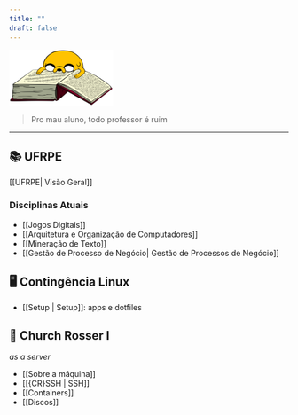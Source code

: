 ```yaml
---
title: ""
draft: false
---
```


<img src="./jake-reading.png" height="100px" />


> Pro mau aluno, todo professor é ruim

---

## 📚 UFRPE

[[UFRPE| Visão Geral]]

### Disciplinas Atuais

- [[Jogos Digitais]]
- [[Arquitetura e Organização de Computadores]]
- [[Mineração de Texto]]
- [[Gestão de Processo de Negócio| Gestão de Processos de Negócio]]

## 🖥️ Contingência Linux

- [[Setup | Setup]]: apps e dotfiles

## 🧠 Church Rosser I

*as a server*

- [[Sobre a máquina]]
- [[{CR}SSH | SSH]]
- [[Containers]]
- [[Discos]]




